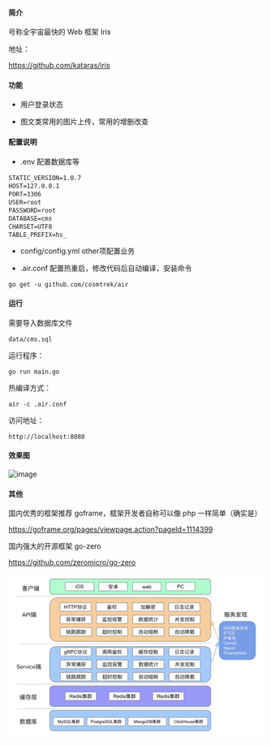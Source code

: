 #### 简介

号称全宇宙最快的 Web 框架 Iris 

地址：

https://github.com/kataras/iris


#### 功能

- 用户登录状态

- 图文类常用的图片上传，常用的增删改查

#### 配置说明

- .env 配置数据库等
```
STATIC_VERSION=1.0.7
HOST=127.0.0.1
PORT=3306
USER=root
PASSWORD=root
DATABASE=cms
CHARSET=UTF8
TABLE_PREFIX=hs_
```

- config/config.yml other项配置业务

- .air.conf 配置热重启，修改代码后自动编译，安装命令
```
go get -u github.com/cosmtrek/air
```

#### 运行

需要导入数据库文件

```
data/cms.sql
```

运行程序：
```
go run main.go
```

热编译方式：
```
air -c .air.conf
```

访问地址：
```
http://localhost:8080
```

#### 效果图

![image](static/images/action.gif)


#### 其他

国内优秀的框架推荐 goframe，框架开发者自称可以像 php 一样简单（确实是）

https://goframe.org/pages/viewpage.action?pageId=1114399

国内强大的开源框架 go-zero 

https://github.com/zeromicro/go-zero

![image](static/images/go-zero.png)